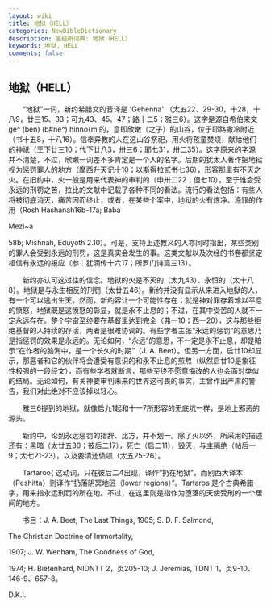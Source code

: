 ```yaml
---
layout: wiki
title: 地狱（HELL）
categories: NewBibleDictionary
description: 圣经新词典: 地狱（HELL）
keywords: 地狱, HELL
comments: false
---
```


## 地狱（HELL）

　　“地狱”一词，新约希腊文的音译是 'Gehenna' （太五22、29-30，十28，十八9，廿三15、33；可九43、45、47；路十二5；雅三6）。这字是源自希伯来文 ge^ (ben) (b#ne^) hinno{m 的，意即欣嫩（之子）的山谷，位于耶路撒冷附近（书十五8，十八16）。信奉异教的人在这山谷祭祀，用火将孩童焚烧，献给他们的神祇（王下廿三10；代下廿八3，卅三6；耶七31，卅二35）。这字原来的字源并不清楚，不过，欣嫩一词差不多肯定是一个人的名字。后期的犹太人著作把地狱视为惩罚罪人的地方（摩西升天记十10；以斯得拉贰书七36），形容那里有不灭之火。在旧约中，火一般是用来代表神的审判的（申卅二22；但七10）。至于谁会受永远的刑罚之苦，拉比的文献中记载了各种不同的看法。流行的看法包括：有些人将被彻底消灭，痛苦因而终止，或者，在某些个案中，地狱的火有炼净、涤罪的作用（Rosh Hashanah16b-17a; Baba

Mezi~a

58b; Mishnah, Eduyoth 2.10）。可是，支持上述教义的人亦同时指出，某些类别的罪人会受到永远的刑罚，这是真实会发生的事。这类文献以及次经的书卷都坚定相信有永远的报应（参：犹滴传十六17；所罗门诗篇三13）。

　　新约亦认可这过往的信念。地狱的火是不灭的（太九43）、永恒的（太十八8）。地狱是与永生相反的刑罚（太廿五46）。新约并没有显示从来进入地狱的人，有一个可以逃出生天。然而，新约容让一个可能性存在；就是神对罪存着难以平息的愤怒，地狱既是这愤怒的彰显，就是永不止息的；不过，在其中受苦的人就不一定永远存在。整个宇宙至终要在基督里达到完全（弗一10；西一20），这与那些拒绝基督的人持续的存活，两者是很难协调的。有些学者主张“永远的惩罚”的意思乃是指惩罚的效果是永远的。无论如何，“永远”的意思，不一定是永不止息，却是暗示“在作者的脑海中，是一个长久的时期”（J. A. Beet）。但另一方面，启廿10却显示，那恶者和它的伙伴将会遭受有意识的和永不止息的煎熬（纵然启廿10是象征性极强的一段经文），而有些学者就断言，那些至终不愿意悔改的人也会面对类似的结局。无论如何，有关神要审判未来的世界这可畏的事实，主曾作出严肃的警告，我们对此绝对不应该掉以轻心。

　　雅三6提到的地狱，就像启九1起和十一7所形容的无底坑一样，是地上邪恶的源头。

　　新约中，论到永远惩罚的措辞、比方，并不划一。除了火以外，所采用的描述还有：黑暗（太廿五30；彼后二17），死亡（启二11），毁灭，与主隔绝（帖后一9；太七21-23），以及要清还债项（太五25-26）。

　　Tartaroo{ 这动词，只在彼后二4出现，译作“扔在地狱”，而别西大译本（Peshitta）则译作“扔落阴冥地区（lower regions）”。Tartaros 是个古典希腊字，用来指永远刑罚的所在地。不过，在这里则是指作为堕落的天使受刑的一个居间的地方。

　　书目：J. A. Beet, The Last Things, 1905; S. D. F. Salmond,

The Christian Doctrine of Immortality,

1907; J. W. Wenham, The Goodness of God,

1974; H. Bietenhard, NIDNTT 2，页205-10; J. Jeremias, TDNT 1，页9-10、146-9、657-8。

D.K.I.








